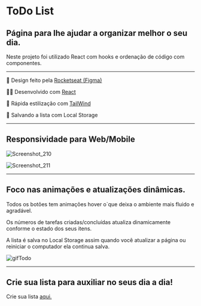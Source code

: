 <h1>ToDo List</h1>
<h2>Página para lhe ajudar a organizar melhor o seu dia.</h2>
<p>Neste projeto foi utilizado React com hooks e ordenação de código com componentes.</p>
<hr>
<p>🎨 Design feito pela <a
        href="https://www.figma.com/file/0n0zDN7zbzhRbaEO74Xesx/ToDo-List/duplicate">Rocketseat
        (Figma)</a>
</p>
<p>👨‍💻 Desenvolvido com <a href="https://reactjs.org">React</a></p>
<p>🚀 Rápida estilização com <a href="https://tailwindcss.com">TailWind</a></p>
<p>🎒 Salvando a lista com Local Storage</p>
<hr>
<h2>Responsividade para Web/Mobile</h2>

![Screenshot_210](https://user-images.githubusercontent.com/104699555/206495574-bb5f27e9-0538-4d05-984d-2847960d1b54.png)

![Screenshot_211](https://user-images.githubusercontent.com/104699555/206499446-f3dfd690-edf9-46f0-a96d-7fa6922c7129.png)

<hr>
<h2>Foco nas animações e atualizações dinâmicas.</h2>
<p>Todos os botões tem animações hover o`que deixa o ambiente mais fluido e agradável.
</p>
<p>Os números de tarefas criadas/concluídas atualiza dinamicamente conforme o estado dos seus itens.</p>
<p>A lista é salva no Local Storage assim quando você atualizar a página ou reiniciar o computador ela continua salva.
</p>

![gifTodo](https://user-images.githubusercontent.com/104699555/206501012-37bf8366-0880-4457-a248-57f7e2d91749.gif)


<hr>
<h2>Crie sua lista para auxiliar no seus dia a dia!</h2>
<p>Crie sua lista <a href="https://davimarcilio.github.io/ToDoList/">aqui.</a></p>
